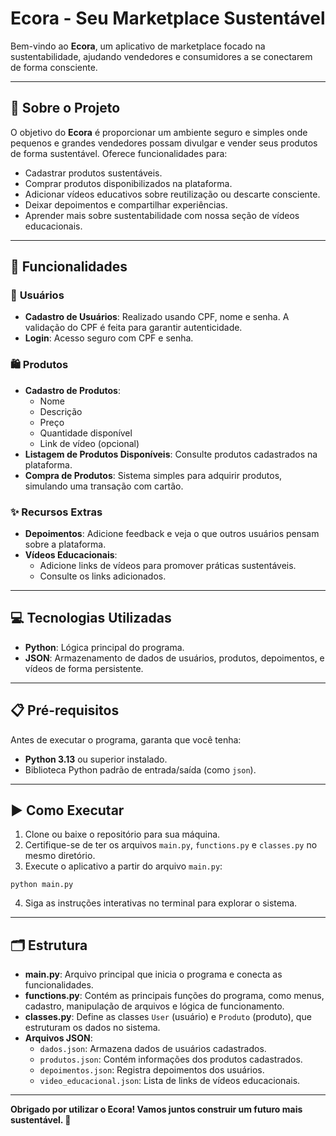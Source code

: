 # Ecora - Seu Marketplace Sustentável

Bem-vindo ao **Ecora**, um aplicativo de marketplace focado na sustentabilidade, ajudando vendedores e consumidores a se conectarem de forma consciente.

---

## 📖 Sobre o Projeto

O objetivo do **Ecora** é proporcionar um ambiente seguro e simples onde pequenos e grandes vendedores possam divulgar e vender seus produtos de forma sustentável. Oferece funcionalidades para:

- Cadastrar produtos sustentáveis.
- Comprar produtos disponibilizados na plataforma.
- Adicionar vídeos educativos sobre reutilização ou descarte consciente.
- Deixar depoimentos e compartilhar experiências.
- Aprender mais sobre sustentabilidade com nossa seção de vídeos educacionais.

---

## 🚀 Funcionalidades

### 👤 **Usuários**
- **Cadastro de Usuários**: Realizado usando CPF, nome e senha. A validação do CPF é feita para garantir autenticidade.
- **Login**: Acesso seguro com CPF e senha.

### 🛍️ **Produtos**
- **Cadastro de Produtos**: 
  - Nome
  - Descrição
  - Preço
  - Quantidade disponível
  - Link de vídeo (opcional)
- **Listagem de Produtos Disponíveis**: Consulte produtos cadastrados na plataforma.
- **Compra de Produtos**: Sistema simples para adquirir produtos, simulando uma transação com cartão.

### ✨ **Recursos Extras**
- **Depoimentos**: Adicione feedback e veja o que outros usuários pensam sobre a plataforma.
- **Vídeos Educacionais**:
  - Adicione links de vídeos para promover práticas sustentáveis.
  - Consulte os links adicionados.

---

## 💻 Tecnologias Utilizadas

- **Python**: Lógica principal do programa.
- **JSON**: Armazenamento de dados de usuários, produtos, depoimentos, e vídeos de forma persistente.

---

## 📋 Pré-requisitos

Antes de executar o programa, garanta que você tenha:
- **Python 3.13** ou superior instalado.
- Biblioteca Python padrão de entrada/saída (como `json`).

---

## ▶️ Como Executar

1. Clone ou baixe o repositório para sua máquina.
2. Certifique-se de ter os arquivos `main.py`, `functions.py` e `classes.py` no mesmo diretório.
3. Execute o aplicativo a partir do arquivo `main.py`:

```shell script
python main.py
```


4. Siga as instruções interativas no terminal para explorar o sistema.

---

## 🗂 Estrutura

- **main.py**: Arquivo principal que inicia o programa e conecta as funcionalidades.
- **functions.py**: Contém as principais funções do programa, como menus, cadastro, manipulação de arquivos e lógica de funcionamento.
- **classes.py**: Define as classes `User` (usuário) e `Produto` (produto), que estruturam os dados no sistema.
- **Arquivos JSON**:
  - `dados.json`: Armazena dados de usuários cadastrados.
  - `produtos.json`: Contém informações dos produtos cadastrados.
  - `depoimentos.json`: Registra depoimentos dos usuários.
  - `video_educacional.json`: Lista de links de vídeos educacionais.

---

**Obrigado por utilizar o Ecora! Vamos juntos construir um futuro mais sustentável. 🌱**
